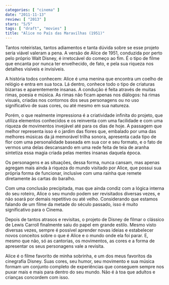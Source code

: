 ```yaml
---
categories: [ "cinema" ]
date: "2011-11-13"
review: [ "2013" ]
stars: "5/5"
tags: [ "draft", "movies" ]
title: "Alice no País das Maravilhas (1951)"
---
```

Tantos roteiristas, tantos adiamentos e tanta dúvida sobre se esse
projeto seria viável valeram a pena. A versão de Alice de 1951,
conduzida por perto pelo próprio Walt Disney, é irretocável do começo
ao fim. É o tipo de filme que encanta por nunca ter envelhecido, de fato,
e pela sua riqueza nos detalhes visíveis e invisíveis.

A história todos conhecem: Alice é uma menina que encontra um coelho de
relógio e entra em sua toca. Lá dentro, conhece todo o tipo de criaturas
bizarras e aparentemente insanas. A condução é feita através de
muitas rimas, poesia e música. As rimas não ficam apenas nos diálogos:
há rimas visuais, criadas nos contornos dos seus personagens ou no uso
significativo de suas cores, ou até mesmo em sua natureza.

Porém, o que realmente impressiona é a criatividade infinita do projeto,
que utiliza elementos conhecidos e os reinventa com uma facilidade e
com uma riqueza de movimentos invejável até para os dias de hoje. A
passagem que melhor representa isso é o jardim das flores que, embalado
por uma das melhores músicas da já memorável trilha sonora, apresenta
cada tipo de flor com uma personalidade baseada em sua cor e seu formato,
e o fato de vermos uma delas descansando em uma rede feita de teia de
aranha sintetiza essa magia criada pelas mentes insanas daquela época.

Os personagens e as situações, dessa forma, nunca cansam, mas apenas
agregam mais ainda à riqueza do mundo visitado por Alice, que possui
sua própria forma de funcionar, inclusive com uma rainha que remete
diretamente às cartas do baralho.

Com uma conclusão precipitada, mas que ainda condiz com a lógica interna
do seu roteiro, Alice o seu mundo podem ser revisitados diversas vezes,
e não soará por demais repetitivo ou até velho. Considerando que
estamos falando de um filme da metade do século passado, isso é muito
significativo para o Cinema.

Depois de tantos atrasos e revisitas, o projeto de Disney de filmar
o clássico de Lewis Carroll finalmente saiu do papel em grande
estilo. Mesmo visto diversas vezes, sempre é possível aprender novas
ideias e estabelecer novos conceitos sobre o que é Alice e o mundo
onde ela foi parar. E, mesmo que não, só as cantorias, os movimentos,
as cores e a forma de apresentar os seus personagens vale a revisita.

Alice é o filme favorito de minha sobrinha, e um dos meus favoritos da
cinegrafia Disney. Suas cores, seu humor, seu movimento e sua música
formam um conjunto completo de experiências que conseguem sempre nos
puxar mais e mais para dentro do seu mundo. Não é à toa que adultos
e crianças concordem com isso.

